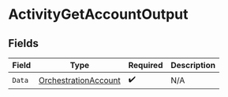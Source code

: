# ActivityGetAccountOutput


## Fields

| Field                                                               | Type                                                                | Required                                                            | Description                                                         |
| ------------------------------------------------------------------- | ------------------------------------------------------------------- | ------------------------------------------------------------------- | ------------------------------------------------------------------- |
| `Data`                                                              | [OrchestrationAccount](../../models/shared/orchestrationaccount.md) | :heavy_check_mark:                                                  | N/A                                                                 |